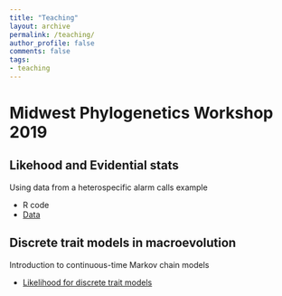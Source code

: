 ```yaml
---
title: "Teaching"
layout: archive
permalink: /teaching/
author_profile: false
comments: false
tags:
- teaching
---
```

# Midwest Phylogenetics Workshop 2019
## Likehood and Evidential stats
Using data from a heterospecific alarm calls example
* R code
* [Data](https://roszenil.github.io/teaching/midwestphylo/LikelihoodEvidence/birdalarms.csv)

## Discrete trait models in macroevolution
Introduction to continuous-time Markov chain models
* [Likelihood for discrete trait models](https://roszenil.github.io/teaching/midwestphylo/Discretetraitrevbayes/ctmc.html)
